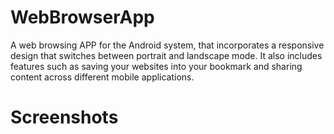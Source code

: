 # WebBrowserApp
A web browsing APP for the Android system, that incorporates a responsive design that switches between portrait and landscape mode. It also includes features such as saving your websites into your bookmark and sharing content across different mobile applications.
# Screenshots



